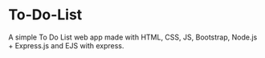 # To-Do-List
A simple To Do List web app made with HTML, CSS, JS, Bootstrap, Node.js + Express.js and EJS with express.

